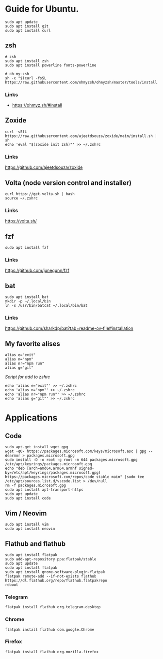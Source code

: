 # Guide for Ubuntu.
```
sudo apt update
sudo apt install git
sudo apt install curl
```

## zsh

```
# zsh
sudo apt install zsh
sudo apt install powerline fonts-powerline

# oh-my-zsh
sh -c "$(curl -fsSL https://raw.githubusercontent.com/ohmyzsh/ohmyzsh/master/tools/install.sh)"
```

### Links
- https://ohmyz.sh/#install

## Zoxide
```
curl -sSfL https://raw.githubusercontent.com/ajeetdsouza/zoxide/main/install.sh | sh
echo 'eval "$(zoxide init zsh)"' >> ~/.zshrc
```
### Links
https://github.com/ajeetdsouza/zoxide

## Volta (node version control and installer)
```
curl https://get.volta.sh | bash
source ~/.zshrc
```

### Links 
https://volta.sh/

## fzf
```
sudo apt install fzf
```
### Links
https://github.com/junegunn/fzf

## bat

```
sudo apt install bat
mkdir -p ~/.local/bin
ln -s /usr/bin/batcat ~/.local/bin/bat

```

### Links
https://github.com/sharkdp/bat?tab=readme-ov-file#installation

## My favorite alises

```
alias e="exit"
alias n="npm"
alias nr="npm run"
alias g="git"
```

*Script for add to zshrc*

```
echo 'alias e="exit"' >> ~/.zshrc
echo 'alias n="npm"' >> ~/.zshrc
echo 'alias nr="npm run"' >> ~/.zshrc
echo 'alias g="git"' >> ~/.zshrc
```

# Applications
## Code 
```
sudo apt-get install wget gpg
wget -qO- https://packages.microsoft.com/keys/microsoft.asc | gpg --dearmor > packages.microsoft.gpg
sudo install -D -o root -g root -m 644 packages.microsoft.gpg /etc/apt/keyrings/packages.microsoft.gpg
echo "deb [arch=amd64,arm64,armhf signed-by=/etc/apt/keyrings/packages.microsoft.gpg] https://packages.microsoft.com/repos/code stable main" |sudo tee /etc/apt/sources.list.d/vscode.list > /dev/null
rm -f packages.microsoft.gpg
sudo apt install apt-transport-https
sudo apt update
sudo apt install code
```

## Vim / Neovim
```
sudo apt install vim
sudo apt install neovim
```

## Flathub and flathub
```
sudo apt install flatpak
sudo add-apt-repository ppa:flatpak/stable
sudo apt update
sudo apt install flatpak
sudo apt install gnome-software-plugin-flatpak
flatpak remote-add --if-not-exists flathub https://dl.flathub.org/repo/flathub.flatpakrepo
reboot
```

### Telegram
```
flatpak install flathub org.telegram.desktop
```

### Chrome
```
flatpak install flathub com.google.Chrome
```

### Firefox
```
flatpak install flathub org.mozilla.firefox
```
